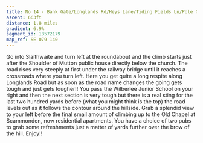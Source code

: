 ```yaml
---
title: No 14 - Bank Gate/Longlands Rd/Heys Lane/Tiding Fields Ln/Pole Gate, Slaitwaite to Scammonden
ascent: 663ft
distance: 1.8 miles
gradient: 6.9%
segment_id: 18572179
map_ref: SE 079 140
---
```


Go into Slaithwaite and turn left at the roundabout and the climb starts just after the
Shoulder of Mutton public house directly below the church. The road rises very steeply at
first under the railway bridge until it reaches a crossroads where you turn left. Here you get
quite a long respite along Longlands Road but as soon as the road name changes the going
gets tough and just gets tougher!! You pass the Wilberlee Junior School on your right and
then the next section is very tough but there is a real sting for the last two hundred yards
before (what you might think is the top) the road levels out as it follows the contour around
the hillside. Grab a splendid view to your left before the final small amount of climbing up to
the Old Chapel at Scammonden, now residential apartments. You have a choice of two pubs
to grab some refreshments just a matter of yards further over the brow of the hill. Enjoy!!



